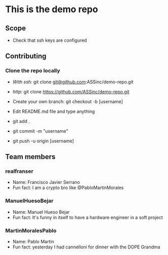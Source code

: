# This is the demo repo

## Scope

* Check that ssh keys are configured

## Contributing

### Clone the repo locally

* *With ssh:* git clone git@github.com:ASSinc/demo-repo.git
* *http:* git clone https://github.com/ASSinc/demo-repo.git

* Create your own branch: git checkout -b [username]
* Edit README.md file and type anything
* git add .
* git commit -m "username"
* git push -u origin [username]

## Team members

### realfranser

* Name: Francisco Javier Serrano
* Fun fact: I am a crypto bro like @PabloMartinMorales


### ManuelHuesoBejar

* Name: Manuel Hueso Bejar
* Fun fact: It's funny in itself to have a hardware engineer in a soft project

### MartinMoralesPablo

* Name: Pablo Martín
* Fun fact: yesterday I had cannelloni for dinner with the DOPE Grandma
